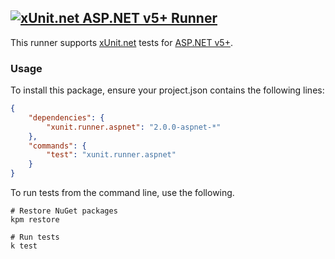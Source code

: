 ## <a href="https://github.com/xunit/xunit"><img src="https://raw.github.com/xunit/media/master/full-logo.png" title="xUnit.net ASP.NET v5+ Runner" /></a>

This runner supports [xUnit.net](https://github.com/xunit/xunit) tests for [ASP.NET v5+](https://github.com/aspnet).

### Usage

To install this package, ensure your project.json contains the following lines:

```JSON
{
    "dependencies": {
        "xunit.runner.aspnet": "2.0.0-aspnet-*"
    },
    "commands": {
        "test": "xunit.runner.aspnet"
    }
}
```

To run tests from the command line, use the following.

```Shell
# Restore NuGet packages
kpm restore

# Run tests
k test
```
